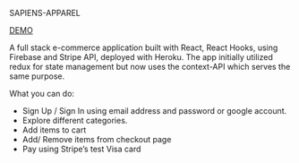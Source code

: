 SAPIENS-APPAREL

[DEMO](https://namale-apparel.herokuapp.com/)

A full stack e-commerce application built with React, React Hooks, using Firebase and Stripe API, deployed with Heroku.
The app initially utilized redux for state management but now uses the context-API which serves the same purpose.

What you can do: 

* Sign Up / Sign In using email address and password or google account.
* Explore different categories.
* Add items to cart
* Add/ Remove items from checkout page
* Pay using Stripe’s test Visa card
